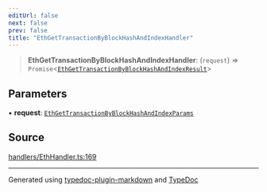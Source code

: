 ```yaml
---
editUrl: false
next: false
prev: false
title: "EthGetTransactionByBlockHashAndIndexHandler"
---
```


> **EthGetTransactionByBlockHashAndIndexHandler**: (`request`) => `Promise`\<[`EthGetTransactionByBlockHashAndIndexResult`](/generated/tevm/actions-types/type-aliases/ethgettransactionbyblockhashandindexresult/)\>

## Parameters

▪ **request**: [`EthGetTransactionByBlockHashAndIndexParams`](/generated/tevm/actions-types/type-aliases/ethgettransactionbyblockhashandindexparams/)

## Source

[handlers/EthHandler.ts:169](https://github.com/evmts/tevm-monorepo/blob/main/packages/actions-types/src/handlers/EthHandler.ts#L169)

***
Generated using [typedoc-plugin-markdown](https://www.npmjs.com/package/typedoc-plugin-markdown) and [TypeDoc](https://typedoc.org/)
